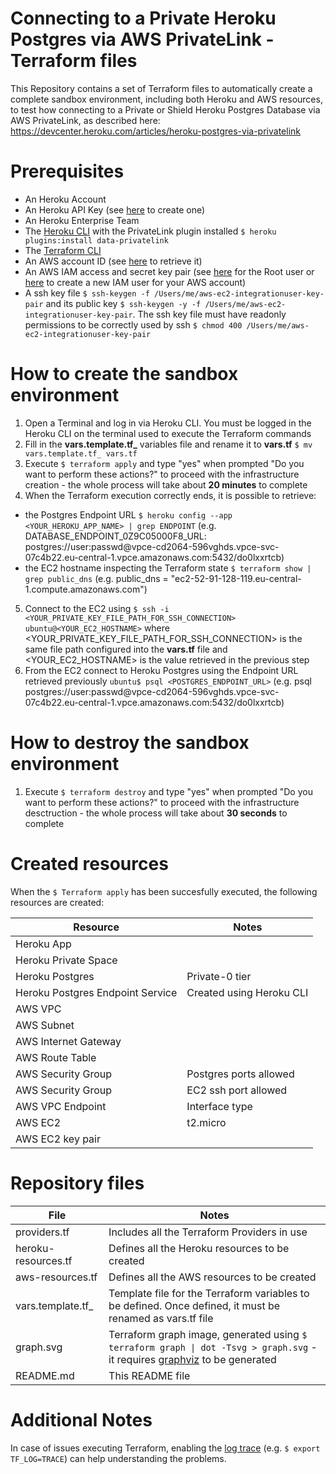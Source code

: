 # Connecting to a Private Heroku Postgres via AWS PrivateLink - Terraform files
This Repository contains a set of Terraform files to automatically create a complete sandbox environment, including both Heroku and AWS resources, to test how connecting to a Private or Shield Heroku Postgres Database via AWS PrivateLink, as described here: https://devcenter.heroku.com/articles/heroku-postgres-via-privatelink

# Prerequisites
- An Heroku Account
- An Heroku API Key (see [here](https://devcenter.heroku.com/articles/platform-api-quickstart#authentication) to create one)
- An Heroku Enterprise Team
- The [Heroku CLI](https://devcenter.heroku.com/articles/heroku-cli#download-and-install) with the PrivateLink plugin installed
`$ heroku plugins:install data-privatelink`
- The [Terraform CLI](https://www.terraform.io/downloads.html)
- An AWS account ID (see [here](https://devcenter.heroku.com/articles/heroku-postgres-via-privatelink#step-2-obtain-your-aws-account-id) to retrieve it)
- An AWS IAM access and secret key pair (see [here](https://docs.aws.amazon.com/IAM/latest/UserGuide/id_root-user.html) for the Root user or [here](https://docs.aws.amazon.com/IAM/latest/UserGuide/id_users_create.html#id_users_create_console) to create a new IAM user for your AWS account)
- A ssh key file `$ ssh-keygen -f /Users/me/aws-ec2-integrationuser-key-pair` and its public key `$ ssh-keygen -y -f /Users/me/aws-ec2-integrationuser-key-pair`. The ssh key file must have readonly permissions to be correctly used by ssh `$ chmod 400 /Users/me/aws-ec2-integrationuser-key-pair`

# How to create the sandbox environment
1) Open a Terminal and log in via Heroku CLI. You must be logged in the Heroku CLI on the terminal used to execute the Terraform commands
2) Fill in the **vars.template.tf_** variables file and rename it to **vars.tf** `$ mv vars.template.tf_ vars.tf`
3) Execute `$ terraform apply` and type "yes" when prompted "Do you want to perform these actions?" to proceed with the infrastructure creation - the whole process will take about **20 minutes** to complete
4) When the Terraform execution correctly ends, it is possible to retrieve:
- the Postgres Endpoint URL `$ heroku config --app <YOUR_HEROKU_APP_NAME> | grep ENDPOINT` (e.g. DATABASE_ENDPOINT_0Z9C05000F8_URL: postgres://user:passwd<span></span>@vpce-cd2064-596vghds.vpce-svc-07c4b22.eu-central-1.vpce.amazonaws.com:5432/do0lxxrtcb)
- the EC2 hostname inspecting the Terraform state `$ terraform show | grep public_dns` (e.g. public_dns = "ec2-52-91-128-119.eu-central-1.compute.amazonaws.com")
5) Connect to the EC2 using `$ ssh -i <YOUR_PRIVATE_KEY_FILE_PATH_FOR_SSH_CONNECTION> ubuntu@<YOUR_EC2_HOSTNAME>` where <YOUR_PRIVATE_KEY_FILE_PATH_FOR_SSH_CONNECTION> is the same file path configured into the **vars.tf** file and <YOUR_EC2_HOSTNAME> is the value retrieved in the previous step
6) From the EC2 connect to Heroku Postgres using the Endpoint URL retrieved previously `ubuntu$ psql <POSTGRES_ENDPOINT_URL>` (e.g. psql postgres://user:passwd<span></span>@vpce-cd2064-596vghds.vpce-svc-07c4b22.eu-central-1.vpce.amazonaws.com:5432/do0lxxrtcb)

# How to destroy the sandbox environment
1) Execute `$ terraform destroy` and type "yes" when prompted "Do you want to perform these actions?" to proceed with the infrastructure desctruction - the whole process will take about **30 seconds** to complete

# Created resources
When the `$ Terraform apply` has been succesfully executed, the following resources are created:

| Resource                    | Notes         |
| --------------------------- | ------------- |
| Heroku App                  |               |
| Heroku Private Space        |               |
| Heroku Postgres             | Private-0 tier|
| Heroku Postgres Endpoint Service   | Created using Heroku CLI              |
| AWS VPC                     |               |
| AWS Subnet                  |               |
| AWS Internet Gateway        |               |
| AWS Route Table             |               |
| AWS Security Group          | Postgres ports allowed              |
| AWS Security Group          | EC2 ssh port allowed             |
| AWS VPC Endpoint            | Interface type|
| AWS EC2                     | t2.micro      |
| AWS EC2 key pair            |               |

# Repository files

| File  | Notes |
| ------------- | ------------- |
| providers.tf  | Includes all the Terraform Providers in use |
| heroku-resources.tf  | Defines all the Heroku resources to be created |
| aws-resources.tf  | Defines all the AWS resources to be created |
| vars.template.tf_  | Template file for the Terraform variables to be defined. Once defined, it must be renamed as vars.tf file |
| graph.svg  | Terraform graph image, generated using `$ terraform graph \| dot -Tsvg > graph.svg` - it requires [graphviz](https://formulae.brew.sh/formula/graphviz#default) to be generated|
| README.md  | This README file  |

# Additional Notes
In case of issues executing Terraform, enabling the [log trace](https://www.terraform.io/docs/internals/debugging.html) (e.g. `$ export TF_LOG=TRACE`) can help understanding the problems.



